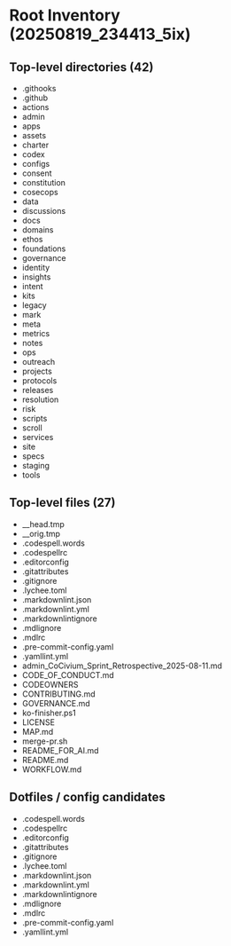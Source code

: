# Root Inventory (20250819_234413_5ix)

## Top-level directories (42)
- .githooks
- .github
- actions
- admin
- apps
- assets
- charter
- codex
- configs
- consent
- constitution
- cosecops
- data
- discussions
- docs
- domains
- ethos
- foundations
- governance
- identity
- insights
- intent
- kits
- legacy
- mark
- meta
- metrics
- notes
- ops
- outreach
- projects
- protocols
- releases
- resolution
- risk
- scripts
- scroll
- services
- site
- specs
- staging
- tools

## Top-level files (27)
- __head.tmp
- __orig.tmp
- .codespell.words
- .codespellrc
- .editorconfig
- .gitattributes
- .gitignore
- .lychee.toml
- .markdownlint.json
- .markdownlint.yml
- .markdownlintignore
- .mdlignore
- .mdlrc
- .pre-commit-config.yaml
- .yamllint.yml
- admin_CoCivium_Sprint_Retrospective_2025-08-11.md
- CODE_OF_CONDUCT.md
- CODEOWNERS
- CONTRIBUTING.md
- GOVERNANCE.md
- ko-finisher.ps1
- LICENSE
- MAP.md
- merge-pr.sh
- README_FOR_AI.md
- README.md
- WORKFLOW.md

## Dotfiles / config candidates
- .codespell.words
- .codespellrc
- .editorconfig
- .gitattributes
- .gitignore
- .lychee.toml
- .markdownlint.json
- .markdownlint.yml
- .markdownlintignore
- .mdlignore
- .mdlrc
- .pre-commit-config.yaml
- .yamllint.yml

